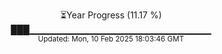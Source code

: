<p align="center">
⏳Year Progress (11.17 %)<br>
███▁▁▁▁▁▁▁▁▁▁▁▁▁▁▁▁▁▁▁▁▁▁▁▁▁▁▁ <br>
<sub>Updated: Mon, 10 Feb 2025 18:03:46 GMT</sub>
</p>

